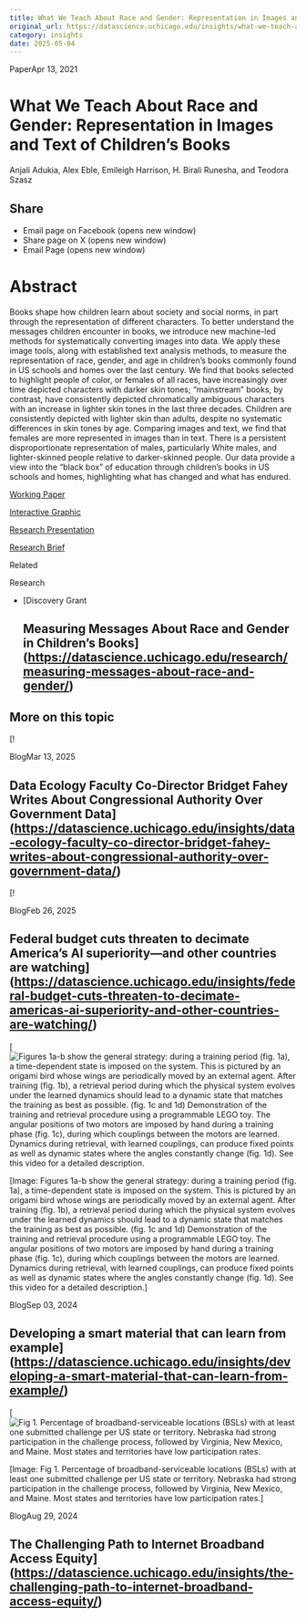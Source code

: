 ```yaml
---
title: What We Teach About Race and Gender: Representation in Images and Text of Children’s Books – DSI
original_url: https://datascience.uchicago.edu/insights/what-we-teach-about-race-and-gender-representation-in-images-and-text-of-childrens-books
category: insights
date: 2025-05-04
---
```


<!-- Table-like structure detected -->

PaperApr 13, 2021

# What We Teach About Race and Gender: Representation in Images and Text of Children’s Books

Anjali Adukia, Alex Eble, Emileigh Harrison, H. Birali Runesha, and Teodora Szasz

## Share

* Email page on Facebook (opens new window)
* Share page on X (opens new window)
* Email Page (opens new window)

# Abstract

Books shape how children learn about society and social norms, in part through the representation of different characters. To better understand the messages children encounter in books, we introduce new machine-led methods for systematically converting images into data. We apply these image tools, along with established text analysis methods, to measure the representation of race, gender, and age in children’s books commonly found in US schools and homes over the last century. We find that books selected to highlight people of color, or females of all races, have increasingly over time depicted characters with darker skin tones; “mainstream” books, by contrast, have consistently depicted chromatically ambiguous characters with an increase in lighter skin tones in the last three decades. Children are consistently depicted with lighter skin than adults, despite no systematic differences in skin tones by age. Comparing images and text, we find that females are more represented in images than in text. There is a persistent disproportionate representation of males, particularly White males, and lighter-skinned people relative to darker-skinned people. Our data provide a view into the “black box” of education through children’s books in US schools and homes, highlighting what has changed and what has endured.

[Working Paper](https://bfi.uchicago.edu/wp-content/uploads/2021/04/BFI_WP_2021-44.pdf)

[Interactive Graphic](https://bfi.uchicago.edu/insight/blog/race-and-gender-in-childrens-books/)

[Research Presentation](https://bfi.uchicago.edu/insight/multimedia/watch-what-we-teach-about-race-and-gender-representation-in-images-and-text-of-childrens-books/)

[Research Brief](https://bfi.uchicago.edu/insight/research-summary/what-we-teach-about-race-and-gender-representation-in-images-and-text-of-childrens-books/)

Related

Research

* [Discovery Grant

  ## Measuring Messages About Race and Gender in Children’s Books](https://datascience.uchicago.edu/research/measuring-messages-about-race-and-gender/)

## More on this topic

[!

BlogMar 13, 2025

## Data Ecology Faculty Co-Director Bridget Fahey Writes About Congressional Authority Over Government Data](https://datascience.uchicago.edu/insights/data-ecology-faculty-co-director-bridget-fahey-writes-about-congressional-authority-over-government-data/)
[!

BlogFeb 26, 2025

## Federal budget cuts threaten to decimate America’s AI superiority—and other countries are watching](https://datascience.uchicago.edu/insights/federal-budget-cuts-threaten-to-decimate-americas-ai-superiority-and-other-countries-are-watching/)
[![Figures 1a-b show the general strategy: during a training period (fig. 1a), a time-dependent state is imposed on the system. This is pictured by an origami bird whose wings are periodically moved by an external agent. After training (fig. 1b), a retrieval period during which the physical system evolves under the learned dynamics should lead to a dynamic state that matches the training as best as possible. (fig. 1c and 1d) Demonstration of the training and retrieval procedure using a programmable LEGO toy. The angular positions of two motors are imposed by hand during a training phase (fig. 1c), during which couplings between the motors are learned. Dynamics during retrieval, with learned couplings, can produce fixed points as well as dynamic states where the angles constantly change (fig. 1d). See this video for a detailed description.](https://datascience.uchicago.edu/wp-content/uploads/2024/09/x1-750x500.jpeg)

[Image: Figures 1a-b show the general strategy: during a training period (fig. 1a), a time-dependent state is imposed on the system. This is pictured by an origami bird whose wings are periodically moved by an external agent. After training (fig. 1b), a retrieval period during which the physical system evolves under the learned dynamics should lead to a dynamic state that matches the training as best as possible. (fig. 1c and 1d) Demonstration of the training and retrieval procedure using a programmable LEGO toy. The angular positions of two motors are imposed by hand during a training phase (fig. 1c), during which couplings between the motors are learned. Dynamics during retrieval, with learned couplings, can produce fixed points as well as dynamic states where the angles constantly change (fig. 1d). See this video for a detailed description.]

BlogSep 03, 2024

## Developing a smart material that can learn from example](https://datascience.uchicago.edu/insights/developing-a-smart-material-that-can-learn-from-example/)
[![Fig 1. Percentage of broadband-serviceable locations (BSLs) with at least one submitted challenge per US state or territory. Nebraska had strong participation in the challenge process, followed by Virginia, New Mexico, and Maine. Most states and territories have low participation rates.](https://datascience.uchicago.edu/wp-content/uploads/2024/08/Fig1-750x500.png)

[Image: Fig 1. Percentage of broadband-serviceable locations (BSLs) with at least one submitted challenge per US state or territory. Nebraska had strong participation in the challenge process, followed by Virginia, New Mexico, and Maine. Most states and territories have low participation rates.]

BlogAug 29, 2024

## The Challenging Path to Internet Broadband Access Equity](https://datascience.uchicago.edu/insights/the-challenging-path-to-internet-broadband-access-equity/)